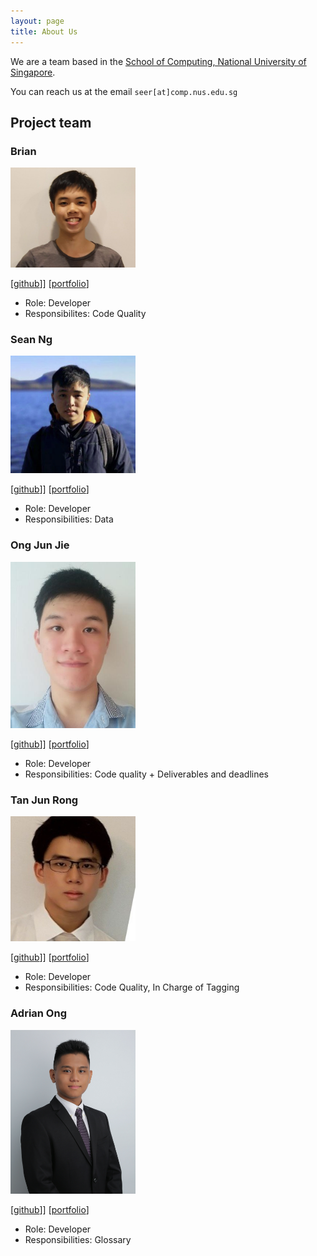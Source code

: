 ```yaml
---
layout: page
title: About Us
---
```


We are a team based in the [School of Computing, National University of Singapore](http://www.comp.nus.edu.sg).

You can reach us at the email `seer[at]comp.nus.edu.sg`

## Project team

### Brian

<img src="images/brian16600.png" width="200px">

[[github](https://github.com/brian16600)]] [[portfolio](team/brian16600.md)]

* Role: Developer
* Responsibilites: Code Quality

### Sean Ng

<img src="images/snss231.png" width="200px">

[[github](http://github.com/snss231)]] [[portfolio](team/snss231.md)]

* Role: Developer
* Responsibilities: Data

### Ong Jun Jie

<img src="images/junjunjieong.png" width="200px">

[[github](http://github.com/junjunjieong)]] [[portfolio](team/junjunjieong.md)]

* Role: Developer
* Responsibilities: Code quality + Deliverables and deadlines

### Tan Jun Rong

<img src="images/junrong98.png" width="200px">

[[github](http://github.com/junrong98)]] [[portfolio](team/junrong98.md)]

* Role: Developer
* Responsibilities: Code Quality, In Charge of Tagging

### Adrian Ong

<img src="images/adrianongjj.jpg" width="200px">

[[github](http://github.com/AdrianOngJJ)]] [[portfolio](team/adrianongjj.md)]

* Role: Developer
* Responsibilities: Glossary
